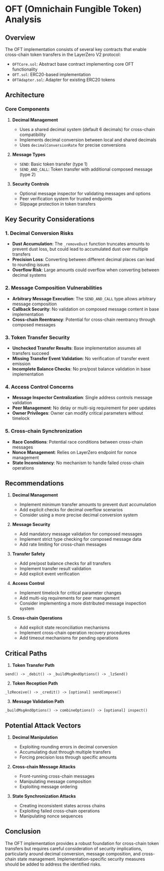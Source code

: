 # OFT (Omnichain Fungible Token) Analysis

## Overview
The OFT implementation consists of several key contracts that enable cross-chain token transfers in the LayerZero V2 protocol:
- `OFTCore.sol`: Abstract base contract implementing core OFT functionality
- `OFT.sol`: ERC20-based implementation
- `OFTAdapter.sol`: Adapter for existing ERC20 tokens

## Architecture

### Core Components

1. **Decimal Management**
   - Uses a shared decimal system (default 6 decimals) for cross-chain compatibility
   - Implements decimal conversion between local and shared decimals
   - Uses `decimalConversionRate` for precise conversions

2. **Message Types**
   - `SEND`: Basic token transfer (type 1)
   - `SEND_AND_CALL`: Token transfer with additional composed message (type 2)

3. **Security Controls**
   - Optional message inspector for validating messages and options
   - Peer verification system for trusted endpoints
   - Slippage protection in token transfers

## Key Security Considerations

### 1. Decimal Conversion Risks
- **Dust Accumulation**: The `_removeDust` function truncates amounts to prevent dust loss, but could lead to accumulated dust over multiple transfers
- **Precision Loss**: Converting between different decimal places can lead to rounding issues
- **Overflow Risk**: Large amounts could overflow when converting between decimal systems

### 2. Message Composition Vulnerabilities
- **Arbitrary Message Execution**: The `SEND_AND_CALL` type allows arbitrary message composition
- **Callback Security**: No validation on composed message content in base implementation
- **Cross-chain Reentrancy**: Potential for cross-chain reentrancy through composed messages

### 3. Token Transfer Security
- **Unchecked Transfer Results**: Base implementation assumes all transfers succeed
- **Missing Transfer Event Validation**: No verification of transfer event emission
- **Incomplete Balance Checks**: No pre/post balance validation in base implementation

### 4. Access Control Concerns
- **Message Inspector Centralization**: Single address controls message validation
- **Peer Management**: No delay or multi-sig requirement for peer updates
- **Owner Privileges**: Owner can modify critical parameters without timelock

### 5. Cross-chain Synchronization
- **Race Conditions**: Potential race conditions between cross-chain messages
- **Nonce Management**: Relies on LayerZero endpoint for nonce management
- **State Inconsistency**: No mechanism to handle failed cross-chain operations

## Recommendations

1. **Decimal Management**
   - Implement minimum transfer amounts to prevent dust accumulation
   - Add explicit checks for decimal overflow scenarios
   - Consider using a more precise decimal conversion system

2. **Message Security**
   - Add mandatory message validation for composed messages
   - Implement strict type checking for composed message data
   - Add rate limiting for cross-chain messages

3. **Transfer Safety**
   - Add pre/post balance checks for all transfers
   - Implement transfer result validation
   - Add explicit event verification

4. **Access Control**
   - Implement timelock for critical parameter changes
   - Add multi-sig requirements for peer management
   - Consider implementing a more distributed message inspection system

5. **Cross-chain Operations**
   - Add explicit state reconciliation mechanisms
   - Implement cross-chain operation recovery procedures
   - Add timeout mechanisms for pending operations

## Critical Paths

1. **Token Transfer Path**
```solidity
send() -> _debit() -> _buildMsgAndOptions() -> _lzSend()
```

2. **Token Reception Path**
```solidity
_lzReceive() -> _credit() -> [optional] sendCompose()
```

3. **Message Validation Path**
```solidity
_buildMsgAndOptions() -> combineOptions() -> [optional] inspect()
```

## Potential Attack Vectors

1. **Decimal Manipulation**
   - Exploiting rounding errors in decimal conversion
   - Accumulating dust through multiple transfers
   - Forcing precision loss through specific amounts

2. **Cross-chain Message Attacks**
   - Front-running cross-chain messages
   - Manipulating message composition
   - Exploiting message ordering

3. **State Synchronization Attacks**
   - Creating inconsistent states across chains
   - Exploiting failed cross-chain operations
   - Manipulating nonce sequences

## Conclusion
The OFT implementation provides a robust foundation for cross-chain token transfers but requires careful consideration of security implications, particularly around decimal conversion, message composition, and cross-chain state management. Implementation-specific security measures should be added to address the identified risks. 